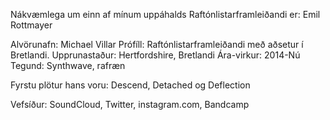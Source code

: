 Nákvæmlega um einn af mínum uppáhalds Raftónlistarframleiðandi er: Emil Rottmayer

Alvörunafn:
Michael Villar
Prófíll:
Raftónlistarframleiðandi með aðsetur í Bretlandi.
Upprunastaður:
Hertfordshire, Bretlandi
Ára-virkur:
2014-Nú
Tegund:
Synthwave, rafræn

Fyrstu plötur hans voru: Descend, Detached og Deflection

Vefsíður:
SoundCloud, Twitter, instagram.com, Bandcamp